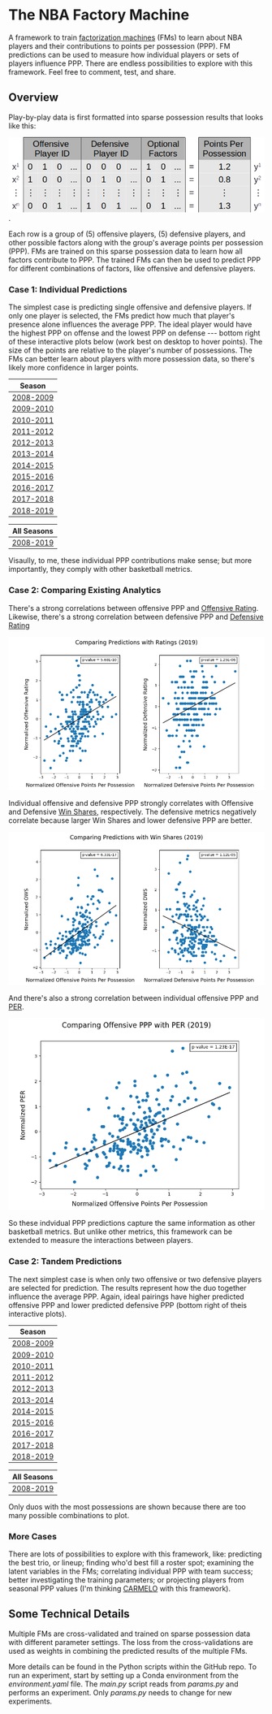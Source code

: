 # The NBA Factory Machine

A framework to train [factorization machines](https://www.csie.ntu.edu.tw/~b97053/paper/Rendle2010FM.pdf) (FMs) to learn about NBA players and their contributions to points per possession (PPP). FM predictions can be used to measure how individual players or sets of players influence PPP. There are endless possibilities to explore with this framework. Feel free to comment, test, and share.  


## Overview

Play-by-play data is first formatted into sparse possession results that looks like this:

![](imgs/sparse_regression.png).

Each row is a group of (5) offensive players, (5) defensive players, and other possible factors along with the group's average points per possession (PPP). FMs are trained on this sparse possession data to learn how all factors contribute to PPP. The trained FMs can then be used to predict PPP for different combinations of factors, like offensive and defensive players. 

### Case 1: Individual Predictions
 
The simplest case is predicting single offensive and defensive players. If only one player is selected, the FMs predict how much that player's presence alone influences the average PPP. The ideal player would have the highest PPP on offense and the lowest PPP on defense --- bottom right of these interactive plots below (work best on desktop to hover points). The size of the points are relative to the player's number of possessions. The FMs can better learn about players with more possession data, so there's likely more confidence in larger points.    

|   Season                                    |
|  --------                                   |
| [2008-2009](imgs/player_ppp_2008-2009.html) |
| [2009-2010](imgs/player_ppp_2009-2010.html) |
| [2010-2011](imgs/player_ppp_2010-2011.html) |
| [2011-2012](imgs/player_ppp_2011-2012.html) |
| [2012-2013](imgs/player_ppp_2012-2013.html) |
| [2013-2014](imgs/player_ppp_2013-2014.html) |
| [2014-2015](imgs/player_ppp_2014-2015.html) |
| [2015-2016](imgs/player_ppp_2015-2016.html) |
| [2016-2017](imgs/player_ppp_2016-2017.html) |
| [2017-2018](imgs/player_ppp_2017-2018.html) |
| [2018-2019](imgs/player_ppp_2018-2019.html) |

|   All Seasons                               |
|  --------                                   |
| [2008-2019](imgs/player_ppp_2008-2019.html) |

Visaully, to me, these individual PPP contributions make sense; but more importantly, they comply with other basketball metrics. 

### Case 2: Comparing Existing Analytics

There's a strong correlations between offensive PPP and [Offensive Rating](https://en.wikipedia.org/wiki/Offensive_rating). Likewise, there's a strong correlation between defensive PPP and [Defensive Rating](https://en.wikipedia.org/wiki/Defensive_rating)

![](imgs/compare_ppp_rtg_2019.png)

Individual offensive and defensive PPP strongly correlates with Offensive and Defensive [Win Shares](https://en.wikipedia.org/wiki/Win_Shares), respectively. The defensive metrics negatively correlate because larger Win Shares and lower defensive PPP are better.

![win shares comparison](imgs/compare_ppp_ws_2019.png)

And there's also a strong correlation between individual offensive PPP and [PER](https://en.wikipedia.org/wiki/Player_efficiency_rating).  

![](imgs/compare_ppp_per_2019.png)

So these indvidual PPP predictions capture the same information as other basketball metrics. But unlike other metrics, this framework can be extended to measure the interactions between players.

### Case 2: Tandem Predictions

The next simplest case is when only two offensive or two defensive players are selected for prediction. The results represent how the duo together influence the average PPP. Again, ideal pairings have higher predicted offensive PPP and lower predicted defensive PPP (bottom right of theis interactive plots).

|   Season                                    |
|  --------                                   |
| [2008-2009](imgs/tandem_ppp_2008-2009.html) |
| [2009-2010](imgs/tandem_ppp_2009-2010.html) |
| [2010-2011](imgs/tandem_ppp_2010-2011.html) |
| [2011-2012](imgs/tandem_ppp_2011-2012.html) |
| [2012-2013](imgs/tandem_ppp_2012-2013.html) |
| [2013-2014](imgs/tandem_ppp_2013-2014.html) |
| [2014-2015](imgs/tandem_ppp_2014-2015.html) |
| [2015-2016](imgs/tandem_ppp_2015-2016.html) |
| [2016-2017](imgs/tandem_ppp_2016-2017.html) |
| [2017-2018](imgs/tandem_ppp_2017-2018.html) |
| [2018-2019](imgs/tandem_ppp_2018-2019.html) |

|   All Seasons                               |
|  --------                                   |
| [2008-2019](imgs/tandem_ppp_2008-2019.html) |

Only duos with the most possessions are shown because there are too many possible combinations to plot. 

### More Cases

There are lots of possibilities to explore with this framework, like: predicting the best trio, or lineup; finding who'd best fill a roster spot; examining the latent variables in the FMs; correlating individual PPP with team success; better investigating the training parameters; or projecting players from seasonal PPP values (I'm thinking [CARMELO](https://projects.fivethirtyeight.com/carmelo/) with this framework).  

## Some Technical Details   

Multiple FMs are cross-validated and trained on sparse possession data with different parameter settings. The loss from the cross-validations are used as weights in combining the predicted results of the multiple FMs. 

More details can be found in the Python scripts within the GitHub repo. To run an experiment, start by setting up a Conda environment from the *environment.yaml* file. The *main.py* script reads from *params.py* and performs an experiment. Only *params.py* needs to change for new experiments. 

